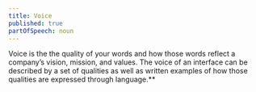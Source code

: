 ```yaml
---
title: Voice
published: true
partOfSpeech: noun
---
```


Voice is the the quality of your words and how those words reflect a company’s vision, mission, and values. The voice of an interface can be described by a set of qualities as well as written examples of how those qualities are expressed through language.**
